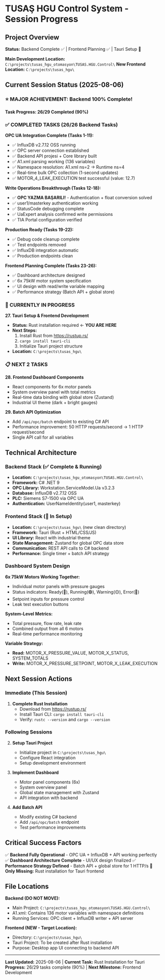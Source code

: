# TUSAŞ HGU Control System - Session Progress

## Project Overview
**Status:** Backend Complete ✅ | Frontend Planning ✅ | Tauri Setup 🔄

**Main Development Location:** `C:\projects\tusas_hgu_otomasyon\TUSAS.HGU.Control\`
**New Frontend Location:** `C:\projects\tusas_hgu\`

## Current Session Status (2025-08-06)

### ⭐ MAJOR ACHIEVEMENT: Backend 100% Complete!

**Task Progress: 26/29 Completed (90%)**

### ✅ COMPLETED TASKS (26/26 Backend Tasks)

**OPC UA Integration Complete (Tasks 1-11):**
- ✅ InfluxDB v2.7.12 OSS running
- ✅ OPC server connection established
- ✅ Backend API projesi + Core library built
- ✅ A1.xml parsing working (136 variables)
- ✅ Namespace resolution: A1.xml ns=2 → Runtime ns=4
- ✅ Real-time bulk OPC collection (1-second updates)
- ✅ MOTOR_4_LEAK_EXECUTION test successful (value: 12.7)

**Write Operations Breakthrough (Tasks 12-18):**
- ✅ **OPC YAZMA BAŞARILI!** - Authentication + float conversion solved
- ✅ user1/masterkey authentication working
- ✅ StatusCode debugging complete
- ✅ UaExpert analysis confirmed write permissions
- ✅ TIA Portal configuration verified

**Production Ready (Tasks 19-22):**
- ✅ Debug code cleanup complete
- ✅ Test endpoints removed
- ✅ InfluxDB integration automatic
- ✅ Production endpoints clean

**Frontend Planning Complete (Tasks 23-26):**
- ✅ Dashboard architecture designed
- ✅ 6x 75kW motor system specification
- ✅ UI design with read/write variable mapping
- ✅ Performance strategy (Batch API + global store)

### 🔄 CURRENTLY IN PROGRESS

**27. Tauri Setup & Frontend Development**
- **Status:** Rust installation required ← **YOU ARE HERE**
- **Next Steps:** 
  1. Install Rust from https://rustup.rs/
  2. `cargo install tauri-cli`
  3. Initialize Tauri project structure
- **Location:** `C:\projects\tusas_hgu\`

### 📋 NEXT 2 TASKS

**28. Frontend Dashboard Components**
- React components for 6x motor panels
- System overview panel with total metrics
- Real-time data binding with global store (Zustand)
- Industrial UI theme (dark + bright gauges)

**29. Batch API Optimization** 
- Add `/api/opc/batch` endpoint to existing C# API
- Performance improvement: 50 HTTP requests/second → 1 HTTP request/second
- Single API call for all variables

## Technical Architecture

### Backend Stack (✅ Complete & Running)
- **Location:** `C:\projects\tusas_hgu_otomasyon\TUSAS.HGU.Control\`
- **Framework:** C# .NET 9
- **OPC Library:** Workstation.ServiceModel.Ua v3.2.3
- **Database:** InfluxDB v2.7.12 OSS
- **PLC:** Siemens S7-1500 via OPC UA
- **Authentication:** UserNameIdentity(user1, masterkey)

### Frontend Stack (🔄 In Setup)
- **Location:** `C:\projects\tusas_hgu\` (new clean directory)
- **Framework:** Tauri (Rust + HTML/CSS/JS)
- **UI Library:** React with industrial theme
- **State Management:** Zustand for global OPC data store
- **Communication:** REST API calls to C# backend
- **Performance:** Single timer + batch API strategy

### Dashboard System Design

**6x 75kW Motors Working Together:**
- Individual motor panels with pressure gauges
- Status indicators: Ready(🔵), Running(🟢), Warning(🟡), Error(🔴)
- Setpoint inputs for pressure control
- Leak test execution buttons

**System-Level Metrics:**
- Total pressure, flow rate, leak rate
- Combined output from all 6 motors
- Real-time performance monitoring

**Variable Strategy:**
- **Read:** MOTOR_X_PRESSURE_VALUE, MOTOR_X_STATUS, SYSTEM_TOTALS
- **Write:** MOTOR_X_PRESSURE_SETPOINT, MOTOR_X_LEAK_EXECUTION

## Next Session Actions

### Immediate (This Session)
1. **Complete Rust Installation**
   - Download from https://rustup.rs/
   - Install Tauri CLI: `cargo install tauri-cli`
   - Verify: `rustc --version` and `cargo --version`

### Following Sessions
2. **Setup Tauri Project**
   - Initialize project in `C:\projects\tusas_hgu\`
   - Configure React integration
   - Setup development environment

3. **Implement Dashboard**
   - Motor panel components (6x)
   - System overview panel
   - Global state management with Zustand
   - API integration with backend

4. **Add Batch API**
   - Modify existing C# backend
   - Add `/api/opc/batch` endpoint
   - Test performance improvements

## Critical Success Factors

✅ **Backend Fully Operational** - OPC UA + InfluxDB + API working perfectly
✅ **Dashboard Architecture Complete** - UI/UX design finalized
✅ **Performance Strategy Defined** - Batch API + global store for 1 HTTP/s
🔄 **Only Missing:** Rust installation for Tauri frontend

## File Locations

**Backend (DO NOT MOVE):**
- Main Project: `C:\projects\tusas_hgu_otomasyon\TUSAS.HGU.Control\`
- A1.xml: Contains 136 motor variables with namespace definitions
- Running Services: OPC client + InfluxDB writer + API server

**Frontend (NEW - Target Location):**
- Directory: `C:\projects\tusas_hgu\`
- Tauri Project: To be created after Rust installation
- Purpose: Desktop app UI connecting to backend API

---
**Last Updated:** 2025-08-06 | **Current Task:** Rust Installation for Tauri
**Progress:** 26/29 tasks complete (90%) | **Next Milestone:** Frontend Development